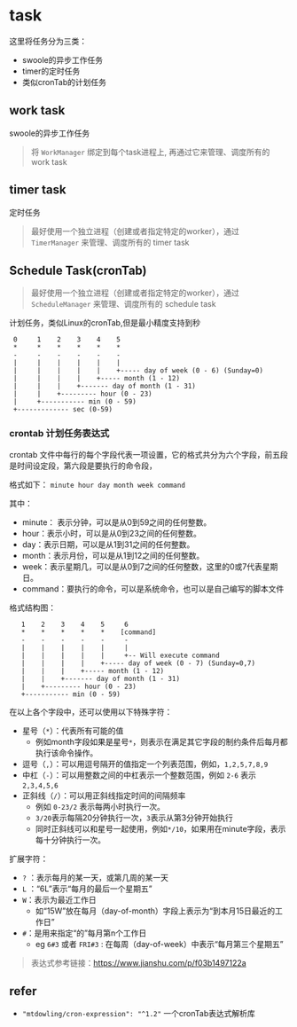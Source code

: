 # task

这里将任务分为三类： 

- swoole的异步工作任务 
- timer的定时任务 
- 类似cronTab的计划任务

## work task

swoole的异步工作任务

> 将 `WorkManager` 绑定到每个task进程上, 再通过它来管理、调度所有的 work task

## timer task

定时任务 

> 最好使用一个独立进程（创建或者指定特定的worker），通过 `TimerManager` 来管理、调度所有的 timer task

## Schedule Task(cronTab)

> 最好使用一个独立进程（创建或者指定特定的worker），通过 `ScheduleManager` 来管理、调度所有的 schedule task

计划任务，类似Linux的cronTab,但是最小精度支持到秒

```text
 0     1    2    3    4    5
 *     *    *    *    *    *
 -     -    -    -    -    -
 |     |    |    |    |    |
 |     |    |    |    |    +----- day of week (0 - 6) (Sunday=0)
 |     |    |    |    +----- month (1 - 12)
 |     |    |    +------- day of month (1 - 31)
 |     |    +--------- hour (0 - 23)
 |     +----------- min (0 - 59)
 +------------- sec (0-59)
```

### crontab 计划任务表达式

crontab 文件中每行的每个字段代表一项设置，它的格式共分为六个字段，前五段是时间设定段，第六段是要执行的命令段，

格式如下： `minute hour day month week command`

其中：
- minute： 表示分钟，可以是从0到59之间的任何整数。
- hour：表示小时，可以是从0到23之间的任何整数。
- day：表示日期，可以是从1到31之间的任何整数。
- month：表示月份，可以是从1到12之间的任何整数。
- week：表示星期几，可以是从0到7之间的任何整数，这里的0或7代表星期日。
- command：要执行的命令，可以是系统命令，也可以是自己编写的脚本文件

格式结构图：

```text
   1    2    3    4    5     6
   *    *    *    *    *    [command]
   -    -    -    -    -     -
   |    |    |    |    |     |
   |    |    |    |    |     +-- Will execute command
   |    |    |    |    +----- day of week (0 - 7) (Sunday=0,7)
   |    |    |    +----- month (1 - 12)
   |    |    +------- day of month (1 - 31)
   |    +--------- hour (0 - 23)
   +----------- min (0 - 59)
```

在以上各个字段中，还可以使用以下特殊字符：

- 星号（`*`）：代表所有可能的值
   - 例如month字段如果是星号`*`，则表示在满足其它字段的制约条件后每月都执行该命令操作。
- 逗号（`,`）：可以用逗号隔开的值指定一个列表范围，例如，`1,2,5,7,8,9`
- 中杠（`-`）：可以用整数之间的中杠表示一个整数范围，例如 `2-6` 表示 `2,3,4,5,6`
- 正斜线（`/`）：可以用正斜线指定时间的间隔频率
   - 例如 `0-23/2` 表示每两小时执行一次。
   - `3/20`表示每隔20分钟执行一次，`3`表示从第3分钟开始执行
   - 同时正斜线可以和星号一起使用，例如`*/10`，如果用在minute字段，表示每十分钟执行一次。

扩展字符：

- `?` ：表示每月的某一天，或第几周的某一天
- `L` ：“6L”表示“每月的最后一个星期五”
- `W`：表示为最近工作日
   - 如“15W”放在每月（day-of-month）字段上表示为“到本月15日最近的工作日” 
- `#`：是用来指定“的”每月第n个工作日
   - eg `6#3` 或者 `FRI#3` : 在每周（day-of-week）中表示“每月第三个星期五”

> 表达式参考链接：https://www.jianshu.com/p/f03b1497122a

## refer

- `"mtdowling/cron-expression": "^1.2"` 一个cronTab表达式解析库
